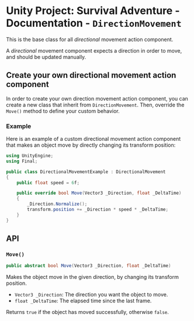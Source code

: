 # Unity Project: Survival Adventure - Documentation - `DirectionMovement`

This is the base class for all *directional* movement action component.

A *directional* movement component expects a direction in order to move, and should be updated manually.

## Create your own directional movement action component

In order to create your own direction movement action component, you can create a new class that inherit from `DirectionMovement`. Then, override the `Move()` method to define your custom behavior.

### Example

Here is an example of a custom directional movement action component that makes an object move by directly changing its transform position:

```cs
using UnityEngine;
using Final;

public class DirectionalMovementExample : DirectionalMovement
{
    public float speed = 6f;

    public override bool Move(Vector3 _Direction, float _DeltaTime)
    {
        _Direction.Normalize();
        transform.position += _Direction * speed * _DeltaTime;
    }
}
```

## API

### `Move()`

```cs
public abstract bool Move(Vector3 _Direction, float _DeltaTime)
```

Makes the object move in the given direction, by changing its transform position.

* `Vector3 _Direction`: The direction you want the object to move.
* `float _DeltaTime`: The elapsed time since the last frame.

Returns `true` if the object has moved successfully, otherwise `false`.